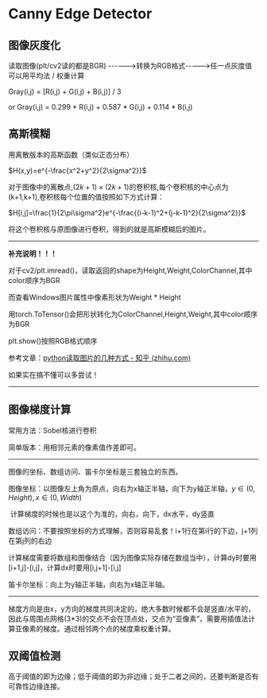 # Canny Edge Detector

## 图像灰度化

读取图像(plt/cv2读的都是BGR) ------>转换为RGB格式----->任一点灰度值可以用平均法 / 权重计算

Gray(i,j) = [R(i,j) + G(i,j) + B(i,j)] / 3

or    Gray(i,j) = 0.299 * R(i,j) + 0.587 * G(i,j) + 0.114 * B(i,j)

## 高斯模糊

用离散版本的高斯函数（类似正态分布）

$H(x,y)=e^{-\frac{x^2+y^2}{2\sigma^2}}$

对于图像中的离散点,$(2k+1)\times (2k+1)$的卷积核,每个卷积核的中心点为(k+1,k+1),卷积核每个位置的值按照如下方式计算：

$H[i,j]=\frac{1}{2\pi\sigma^2}e^{-\frac{(i-k-1)^2+(j-k-1)^2}{2\sigma^2}}$

将这个卷积核与原图像进行卷积，得到的就是高斯模糊后的图片。

---

**补充说明！！！**

对于cv2/plt.imread()，读取返回的shape为Height,Weight,ColorChannel,其中color顺序为BGR

而查看Windows图片属性中像素形状为Weight * Height

用torch.ToTensor()会把形状转化为ColorChannel,Height,Weight,其中color顺序为BGR

plt.show()按照RGB格式顺序

参考文章：[python读取图片的几种方式 - 知乎 (zhihu.com)](https://zhuanlan.zhihu.com/p/402833064)

如果实在搞不懂可以多尝试！

---

## 图像梯度计算

常用方法：Sobel核进行卷积

简单版本：用相邻元素的像素值作差即可。

---

图像的坐标、数组访问、笛卡尔坐标是三套独立的东西。

图像坐标：以图像左上角为原点，向右为x轴正半轴，向下为y轴正半轴，$y\in (0,Height),x\in (0,Width)$

​	          计算梯度的时候也是以这个为准的，向右，向下，dx水平，dy竖直

数组访问：不要按照坐标的方式理解，否则容易乱套！i+1行在第i行的下边，j+1列在第j列的右边

计算梯度需要将数组和图像结合（因为图像实际存储在数组当中），计算dy时要用[i+1,j]-[i,j]，计算dx时要用[i,j+1]-[i,j]

笛卡尔坐标：向上为y轴正半轴，向右为x轴正半轴。

---

梯度方向是由x，y方向的梯度共同决定的，绝大多数时候都不会是竖直/水平的，因此与周围点网格(3*3)的交点不会在顶点处，交点为“亚像素”，需要用插值法计算亚像素的梯度。通过相邻两个点的梯度乘权重计算。

## 双阈值检测

高于阈值的即为边缘；低于阈值的即为非边缘；处于二者之间的，还要判断是否有可靠性边缘连接。



​	

